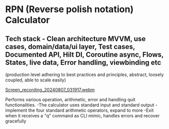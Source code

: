 # RPN (Reverse polish notation) Calculator 
### 
## Tech stack - Clean architecture MVVM, use cases, domain/data/ui layer, Test cases, Documented API, Hilt DI, Coroutine async, Flows, States, live data, Error handling, viewbinding etc 
(production level adhering to best practices and principles, abstract, loosely coupled, able to scale easily)

[Screen_recording_20240807_031917.webm](https://github.com/user-attachments/assets/38bd18c3-2758-433e-902e-4373e427498b)

Performs various operation, arithmetic, error and handling quit functionalities. 
-The calculator uses standard input and standard output
-implement the four standard arithmetic operators, expand to more
-Exit when it receives a "q" command as CLI mimic, handles errors and recover gracefully
